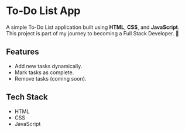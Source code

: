 # To-Do List App

A simple To-Do List application built using **HTML**, **CSS**, and **JavaScript**. This project is part of my journey to becoming a Full Stack Developer. 🚀

## Features
- Add new tasks dynamically.
- Mark tasks as complete.
- Remove tasks (coming soon).

## Tech Stack
- HTML
- CSS
- JavaScript


